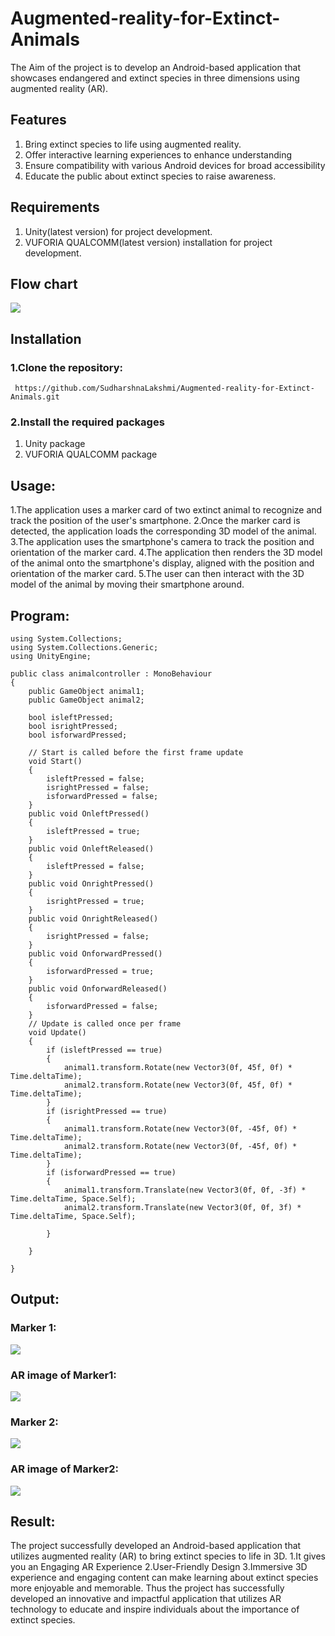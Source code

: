 # Augmented-reality-for-Extinct-Animals
The Aim of the project is to develop an Android-based application that showcases endangered and extinct species in three dimensions using augmented reality (AR).
## Features
1. Bring extinct species to life using augmented reality.
2. Offer interactive learning experiences to enhance understanding
3. Ensure compatibility with various Android devices for broad accessibility
4.  Educate the public about extinct species to raise awareness.

## Requirements
 
 1. Unity(latest version) for project development.
 2. VUFORIA QUALCOMM(latest version) installation for project development.

## Flow chart
[![](FLOWCHART.png)](https://github.com/SudharshnaLakshmi/Augmented-reality-for-Extinct-Animals/blob/main/FLOWCHART.png)
## Installation
  ### 1.Clone the repository:
  ```
   https://github.com/SudharshnaLakshmi/Augmented-reality-for-Extinct-Animals.git
  ```
  ### 2.Install the required packages
  
  1. Unity package
  2. VUFORIA QUALCOMM package
  
    
## Usage:

1.The application uses a marker card of two extinct animal to recognize and track the position of the user's smartphone.
2.Once the marker card is detected, the application loads the corresponding 3D model of the animal.
3.The application uses the smartphone's camera to track the position and orientation of the marker card.
4.The application then renders the 3D model of the animal onto the smartphone's display, aligned with the position and orientation of the marker card.
5.The user can then interact with the 3D model of the animal by moving their smartphone around.

## Program:
```
using System.Collections;
using System.Collections.Generic;
using UnityEngine;

public class animalcontroller : MonoBehaviour
{
    public GameObject animal1;
    public GameObject animal2;

    bool isleftPressed;
    bool isrightPressed;
    bool isforwardPressed;

    // Start is called before the first frame update
    void Start()
    {
        isleftPressed = false;
        isrightPressed = false;
        isforwardPressed = false;
    }
    public void OnleftPressed()
    {
        isleftPressed = true;
    }
    public void OnleftReleased()
    {
        isleftPressed = false;
    }
    public void OnrightPressed()
    {
        isrightPressed = true;
    }
    public void OnrightReleased()
    {
        isrightPressed = false;
    }
    public void OnforwardPressed()
    {
        isforwardPressed = true;
    }
    public void OnforwardReleased()
    {
        isforwardPressed = false;
    }
    // Update is called once per frame
    void Update()
    {
        if (isleftPressed == true)
        {
            animal1.transform.Rotate(new Vector3(0f, 45f, 0f) * Time.deltaTime);
            animal2.transform.Rotate(new Vector3(0f, 45f, 0f) * Time.deltaTime);
        }
        if (isrightPressed == true)
        {
            animal1.transform.Rotate(new Vector3(0f, -45f, 0f) * Time.deltaTime);
            animal2.transform.Rotate(new Vector3(0f, -45f, 0f) * Time.deltaTime);
        }
        if (isforwardPressed == true)
        {
            animal1.transform.Translate(new Vector3(0f, 0f, -3f) * Time.deltaTime, Space.Self);
            animal2.transform.Translate(new Vector3(0f, 0f, 3f) * Time.deltaTime, Space.Self);

        }

    }

}
```
## Output:
### Marker 1:
![](MARKER1.jpg)


### AR image of Marker1:
![](MARKER1OUTPUT.jpg)


### Marker 2:
![](MARKER2.JPG)


### AR image of Marker2:
![](MARKER2OUTPUT.jpg)




## Result:

  The project successfully developed an Android-based application that utilizes augmented reality (AR) to bring extinct species to life in 3D.
    1.It gives you an Engaging AR Experience
    2.User-Friendly Design
    3.Immersive 3D experience and engaging content can make learning about extinct species more enjoyable and memorable.
  Thus the project has successfully developed an innovative and impactful application that utilizes AR technology to educate and inspire individuals about the importance of extinct species.

